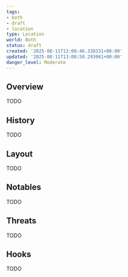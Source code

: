 ```yaml
---
tags:
- both
- draft
- location
type: Location
world: Both
status: draft
created: '2025-08-11T13:08:46.338331+00:00'
updated: '2025-08-11T13:08:50.293061+00:00'
danger_level: Moderate
---
```



## Overview

TODO
## History

TODO
## Layout

TODO
## Notables

TODO
## Threats

TODO
## Hooks

TODO
